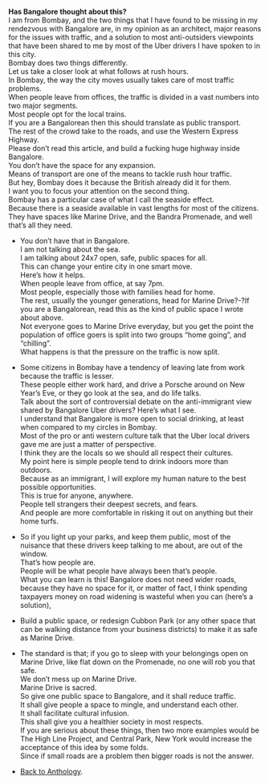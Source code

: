 **Has Bangalore thought about this?**  
I am from Bombay, and the two things that I have found to be missing in my rendezvous with Bangalore are, in my opinion as an architect, major reasons for the issues with traffic, and a solution to most anti-outsiders viewpoints that have been shared to me by most of the Uber drivers I have spoken to in this city.  
Bombay does two things differently.  
Let us take a closer look at what follows at rush hours.  
In Bombay, the way the city moves usually takes care of most traffic problems.  
When people leave from offices, the traffic is divided in a vast numbers into two major segments.  
Most people opt for the local trains.  
If you are a Bangalorean then this should translate as public transport.  
The rest of the crowd take to the roads, and use the Western Express Highway.  
Please don’t read this article, and build a fucking huge highway inside Bangalore.  
You don’t have the space for any expansion.  
Means of transport are one of the means to tackle rush hour traffic.  
But hey, Bombay does it because the British already did it for them.  
I want you to focus your attention on the second thing.  
Bombay has a particular case of what I call the seaside effect.  
Because there is a seaside available in vast lengths for most of the citizens.  
They have spaces like Marine Drive, and the Bandra Promenade, and well that’s all they need.  
- You don’t have that in Bangalore.  
I am not talking about the sea.  
I am talking about 24x7 open, safe, public spaces for all.  
This can change your entire city in one smart move.  
Here’s how it helps.  
When people leave from office, at say 7pm.  
Most people, especially those with families head for home.  
The rest, usually the younger generations, head for Marine Drive?-?If you are a Bangalorean, read this as the kind of public space I wrote about above.  
Not everyone goes to Marine Drive everyday, but you get the point the population of office goers is split into two groups “home going”, and “chilling”.  
What happens is that the pressure on the traffic is now split.  
- Some citizens in Bombay have a tendency of leaving late from work because the traffic is lesser.  
These people either work hard, and drive a Porsche around on New Year’s Eve, or they go look at the sea, and do life talks.  
Talk about the sort of controversial debate on the anti-immigrant view shared by Bangalore Uber drivers? Here’s what I see.  
I understand that Bangalore is more open to social drinking, at least when compared to my circles in Bombay.  
Most of the pro or anti western culture talk that the Uber local drivers gave me are just a matter of perspective.  
I think they are the locals so we should all respect their cultures.  
My point here is simple people tend to drink indoors more than outdoors.  
Because as an immigrant, I will explore my human nature to the best possible opportunities.  
This is true for anyone, anywhere.  
People tell strangers their deepest secrets, and fears.  
And people are more comfortable in risking it out on anything but their home turfs.  
- So if you light up your parks, and keep them public, most of the nuisance that these drivers keep talking to me about, are out of the window.  
That’s how people are.  
People will be what people have always been that’s people.  
What you can learn is this! Bangalore does not need wider roads, because they have no space for it, or matter of fact, I think spending taxpayers money on road widening is wasteful when you can (here’s a solution),
- Build a public space, or redesign Cubbon Park (or any other space that can be walking distance from your business districts) to make it as safe as Marine Drive.  
- The standard is that; if you go to sleep with your belongings open on Marine Drive, like flat down on the Promenade, no one will rob you that safe.  
We don’t mess up on Marine Drive.  
Marine Drive is sacred.  
So give one public space to Bangalore, and it shall reduce traffic.  
It shall give people a space to mingle, and understand each other.  
It shall facilitate cultural infusion.  
This shall give you a healthier society in most respects.  
If you are serious about these things, then two more examples would be The High Line Project, and Central Park, New York would increase the acceptance of this idea by some folds.  
Since if small roads are a problem then bigger roads is not the answer.  

- <a href="https://kushalsamant.github.io/anthology.html">Back to Anthology</a>.  
